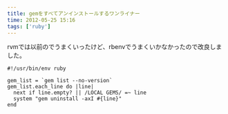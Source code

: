 ```yaml
---
title: gemをすべてアンインストールするワンライナー
time: 2012-05-25 15:16
tags: ['ruby']
---
```


rvmでは以前のでうまくいったけど、rbenvでうまくいかなかったので改良しました。

```ruby:gem_uninstall_all
#!/usr/bin/env ruby

gem_list = `gem list --no-version`
gem_list.each_line do |line|
  next if line.empty? || /LOCAL GEMS/ =~ line
  system "gem uninstall -axI #{line}"
end
```
